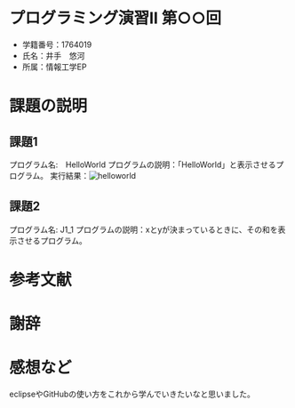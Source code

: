 # プログラミング演習II 第○○回
* 学籍番号：1764019
* 氏名：井手　悠河
* 所属：情報工学EP


# 課題の説明

## 課題1
プログラム名:　HelloWorld
プログラムの説明：「HelloWorld」と表示させるプログラム。
実行結果：![helloworld](https://user-images.githubusercontent.com/44014624/46715921-f9a36680-cc9c-11e8-9987-d2b67aed618d.PNG)

## 課題2
プログラム名: J1_1
プログラムの説明：xとyが決まっているときに、その和を表示させるプログラム。

# 参考文献


# 謝辞


# 感想など
eclipseやGitHubの使い方をこれから学んでいきたいなと思いました。
